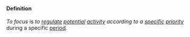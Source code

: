 #### Definition

*To focus* is *to [regulate](https://github.com/gcassel/Modular-Organization-Terminology/blob/master/terms/regulate.md) [potential](https://github.com/gcassel/Modular-Organization-Terminology/blob/master/terms/potential.md) [activity](https://github.com/gcassel/Modular-Organization-Terminology/blob/master/terms/activity.md) according to a [specific](https://github.com/gcassel/Modular-Organization-Terminology/blob/master/terms/specific.md) [priority](https://github.com/gcassel/Modular-Organization-Terminology/blob/master/terms/prioritize.md)* during a specific [period](https://github.com/gcassel/Modular-Organization-Terminology/blob/master/terms/period.md).
